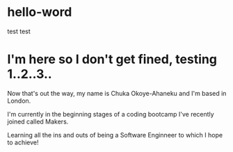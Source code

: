 # hello-word
test test
# I'm here so I don't get fined, testing 1..2..3..

Now that's out the way, my name is Chuka Okoye-Ahaneku and I'm based in London.

I'm currently in the beginning stages of a coding bootcamp I've recently joined called Makers.

Learning all the ins and outs of being a Software Enginneer to which I hope to achieve!

